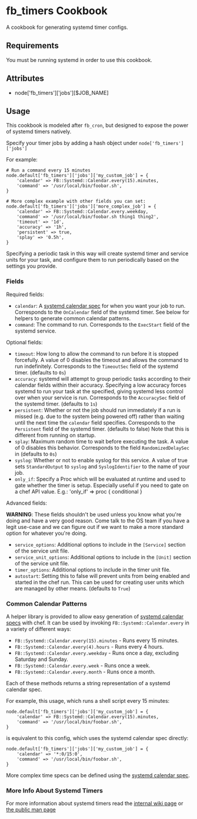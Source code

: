 fb_timers Cookbook
==================
A cookbook for generating systemd timer configs.

Requirements
------------
You must be running systemd in order to use this cookbook.

Attributes
----------
* node['fb_timers']['jobs'][$JOB_NAME]

Usage
-----
This cookbook is modeled after `fb_cron`, but designed to expose the power of
systemd timers natively.

Specify your timer jobs by adding a hash object under `node['fb_timers']['jobs']`

For example:

```
# Run a command every 15 minutes
node.default['fb_timers']['jobs']['my_custom_job'] = {
    'calendar' => FB::Systemd::Calendar.every(15).minutes,
    'command' => '/usr/local/bin/foobar.sh',
}

# More complex example with other fields you can set:
node.default['fb_timers']['jobs']['more_complex_job'] = {
    'calendar' => FB::Systemd::Calendar.every.weekday,
    'command' => '/usr/local/bin/foobar.sh thing1 thing2',
    'timeout' => '1d',
    'accuracy' => '1h',
    'persistent' => true,
    'splay' => '0.5h',
}
```

Specifying a periodic task in this way will create systemd timer and service units for your task, and configure them to run periodically based on the settings you provide.

### Fields
Required fields:

* `calendar`: A [systemd calendar spec](https://www.freedesktop.org/software/systemd/man/systemd.time.html) for when you want your job to run. Corresponds to the `OnCalendar` field of the systemd timer. See below for helpers to generate common calendar patterns.
* `command`: The command to run. Corresponds to the `ExecStart` field of the systemd service.

Optional fields:

* `timeout`: How long to allow the command to run before it is stopped forcefully. A value of 0 disables the timeout and allows the command to run indefinitely. Corresponds to the `TimeoutSec` field of the systemd timer. (defaults to `0s`)
* `accuracy`: systemd will attempt to group periodic tasks according to their calendar fields within their accuracy. Specifying a low accuracy forces systemd to run your task at the specified, giving systemd less control over when your service is run. Corresponds to the `AccuracySec` field of the systemd timer. (defaults to `1s`)
* `persistent`: Whether or not the job should run immediately if a run is missed (e.g. due to the system being powered off) rather than waiting until the next time the `calendar` field specifies. Corresponds to the `Persistent` field of the systemd timer. (defaults to false) Note that this is different from running on startup.
* `splay`: Maximum random time to wait before executing the task. A value of 0 disables this behavior. Corresponds to the field `RandomizedDelaySec` in (defaults to `0s`)
* `syslog`: Whether or not to enable syslog for this service. A value of true sets `StandardOutput` to `syslog` and `SyslogIdentifier` to the name of your job.
* `only_if`: Specify a Proc which will be evaluated at runtime and used to gate whether the timer is setup.  Especially useful if you need to gate on a chef API value.  E.g.: 'only_if' => proc { conditional }

Advanced fields:

**WARNING**: These fields shouldn't be used unless you know what you're doing and have a very good reason. Come talk to the OS team if you have a legit use-case and we can figure out if we want to make a more standard option for whatever you're doing.

* `service_options`: Additional options to include in the `[Service]` section of the service unit file.
* `service_unit_options`: Additional options to include in the `[Unit]` section of the service unit file.
* `timer_options`: Additional options to include in the timer unit file.
* `autostart`: Setting this to false will prevent units from being enabled and started in the chef run.  This can be used for creating user units which are managed by other means. (defaults to `True`)

### Common Calendar Patterns
A helper library is provided to allow easy generation of [systemd calendar specs](https://www.freedesktop.org/software/systemd/man/systemd.time.html) with chef. It can be used by invoking `FB::Systemd::Calendar.every` in a variety of different ways:

* `FB::Systemd::Calendar.every(15).minutes` - Runs every 15 minutes.
* `FB::Systemd::Calendar.every(4).hours` - Runs every 4 hours.
* `FB::Systemd::Calendar.every.weekday` - Runs once a day, excluding Saturday and Sunday.
* `FB::Systemd::Calendar.every.week` - Runs once a week.
* `FB::Systemd::Calendar.every.month` - Runs once a month.

Each of these methods returns a string representation of a systemd calendar spec.

For example, this usage, which runs a shell script every 15 minutes:

```
node.default['fb_timers']['jobs']['my_custom_job'] = {
    'calendar' => FB::Systemd::Calendar.every(15).minutes,
    'command' => '/usr/local/bin/foobar.sh',
}
```

is equivalent to this config, which uses the systemd calendar spec directly:

```
node.default['fb_timers']['jobs']['my_custom_job'] = {
    'calendar' => '*:0/15:0',
    'command' => '/usr/local/bin/foobar.sh',
}
```

More complex time specs can be defined using the [systemd calendar spec](https://www.freedesktop.org/software/systemd/man/systemd.time.html).

### More Info About Systemd Timers

For more information about systemd timers read the
[internal wiki page](https://our.intern.facebook.com/intern/wiki/OS/CentOS7/Systemd/Timers/)
or [the public man page](https://www.freedesktop.org/software/systemd/man/systemd.timer.html)

